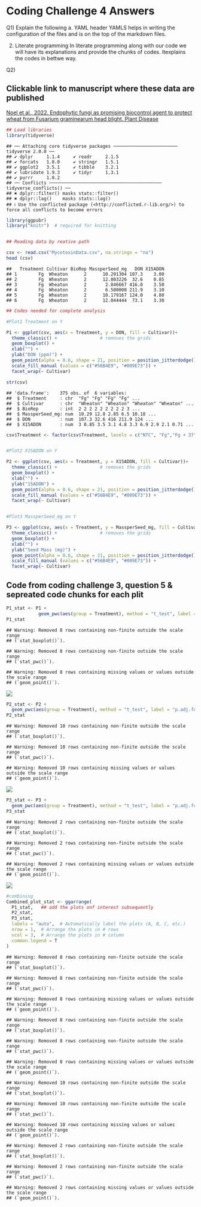 # Coding Challenge 4 Answers

Q1) Explain the following a. YAML header YAMLS helps in writing the
configuration of the files and is on the top of the markdown files.

2.  Literate programming In literate programming along with our code we
    will have its explanations and provide the chunks of codes.
    Itexplains the codes in bettwe way.

Q2)

## Clickable link to manuscript where these data are published

[Noel et al., 2022. Endophytic fungi as promising biocontrol agent to
protect wheat from Fusarium graminearum head blight. Plant
Disease](https://doi.org/10.1094/PDIS-06-21-1253-RE)

``` r
## Load libraries
library(tidyverse)
```

    ## ── Attaching core tidyverse packages ──────────────────────── tidyverse 2.0.0 ──
    ## ✔ dplyr     1.1.4     ✔ readr     2.1.5
    ## ✔ forcats   1.0.0     ✔ stringr   1.5.1
    ## ✔ ggplot2   3.5.1     ✔ tibble    3.2.1
    ## ✔ lubridate 1.9.3     ✔ tidyr     1.3.1
    ## ✔ purrr     1.0.2     
    ## ── Conflicts ────────────────────────────────────────── tidyverse_conflicts() ──
    ## ✖ dplyr::filter() masks stats::filter()
    ## ✖ dplyr::lag()    masks stats::lag()
    ## ℹ Use the conflicted package (<http://conflicted.r-lib.org/>) to force all conflicts to become errors

``` r
library(ggpubr)
library("knitr")  # required for knitting


## Reading data by reative path

csv <- read.csv("MycotoxinData.csv", na.strings = "na")
head (csv)
```

    ##   Treatment Cultivar BioRep MassperSeed_mg   DON X15ADON
    ## 1        Fg  Wheaton      2      10.291304 107.3    3.00
    ## 2        Fg  Wheaton      2      12.803226  32.6    0.85
    ## 3        Fg  Wheaton      2       2.846667 416.0    3.50
    ## 4        Fg  Wheaton      2       6.500000 211.9    3.10
    ## 5        Fg  Wheaton      2      10.179167 124.0    4.80
    ## 6        Fg  Wheaton      2      12.044444  73.1    3.30

``` r
## Codes needed for complete analysis

#Plot1 Treatment on Y

P1 <- ggplot(csv, aes(x = Treatment, y = DON, fill = Cultivar))+
  theme_classic() +                # removes the grids
  geom_boxplot() + 
  xlab("") +
  ylab("DON (ppm)") +
  geom_point(alpha = 0.6, shape = 21, position = position_jitterdodge()) +
  scale_fill_manual (values = c("#56B4E9", "#009E73")) +
  facet_wrap(~ Cultivar) 

str(csv)
```

    ## 'data.frame':    375 obs. of  6 variables:
    ##  $ Treatment     : chr  "Fg" "Fg" "Fg" "Fg" ...
    ##  $ Cultivar      : chr  "Wheaton" "Wheaton" "Wheaton" "Wheaton" ...
    ##  $ BioRep        : int  2 2 2 2 2 2 2 2 2 3 ...
    ##  $ MassperSeed_mg: num  10.29 12.8 2.85 6.5 10.18 ...
    ##  $ DON           : num  107.3 32.6 416 211.9 124 ...
    ##  $ X15ADON       : num  3 0.85 3.5 3.1 4.8 3.3 6.9 2.9 2.1 0.71 ...

``` r
csv$Treatment <- factor(csv$Treatment, levels = c("NTC", "Fg","Fg + 37", "Fg + 40", "Fg + 70"))


#Plot2 X15ADON on Y

P2 <- ggplot(csv, aes(x = Treatment, y = X15ADON, fill = Cultivar))+
  theme_classic() +                # removes the grids
  geom_boxplot() + 
  xlab("") +
  ylab("15ADON") +
  geom_point(alpha = 0.6, shape = 21, position = position_jitterdodge()) +
  scale_fill_manual (values = c("#56B4E9", "#009E73")) +
  facet_wrap(~ Cultivar) 


#Plot3 MassperSeed_mg on Y

P3 <- ggplot(csv, aes(x = Treatment, y = MassperSeed_mg, fill = Cultivar))+
  theme_classic() +                # removes the grids
  geom_boxplot() + 
  xlab("") +
  ylab("Seed Mass (mg)") +
  geom_point(alpha = 0.6, shape = 21, position = position_jitterdodge()) +
  scale_fill_manual (values = c("#56B4E9", "#009E73")) +
  facet_wrap(~ Cultivar)
```

## Code from coding challenge 3, question 5 & sepreated code chunks for each plit

``` r
P1_stat <- P1 + 
            geom_pwc(aes(group = Treatment), method = "t_test", label = "p.adj.format")
P1_stat
```

    ## Warning: Removed 8 rows containing non-finite outside the scale range
    ## (`stat_boxplot()`).

    ## Warning: Removed 8 rows containing non-finite outside the scale range
    ## (`stat_pwc()`).

    ## Warning: Removed 8 rows containing missing values or values outside the scale range
    ## (`geom_point()`).

![](Coding_challenge_markdown_files/figure-gfm/P1-1.png)<!-- -->

``` r
P2_stat <- P2 + 
  geom_pwc(aes(group = Treatment), method = "t_test", label = "p.adj.format")
P2_stat
```

    ## Warning: Removed 10 rows containing non-finite outside the scale range
    ## (`stat_boxplot()`).

    ## Warning: Removed 10 rows containing non-finite outside the scale range
    ## (`stat_pwc()`).

    ## Warning: Removed 10 rows containing missing values or values outside the scale range
    ## (`geom_point()`).

![](Coding_challenge_markdown_files/figure-gfm/P2-1.png)<!-- -->

``` r
P3_stat <- P3 + 
  geom_pwc(aes(group = Treatment), method = "t_test", label = "p.adj.format")
P3_stat
```

    ## Warning: Removed 2 rows containing non-finite outside the scale range
    ## (`stat_boxplot()`).

    ## Warning: Removed 2 rows containing non-finite outside the scale range
    ## (`stat_pwc()`).

    ## Warning: Removed 2 rows containing missing values or values outside the scale range
    ## (`geom_point()`).

![](Coding_challenge_markdown_files/figure-gfm/P3-1.png)<!-- -->

``` r
#combining
Combined_plot_stat <- ggarrange(
  P1_stat,   ## add the plots onf interest subsequently
  P2_stat,
  P3_stat,
  labels = "auto",  # Automatically label the plots (A, B, C, etc.)
  nrow = 1,  # Arrange the plots in # rows
  ncol = 3,  # Arrange the plots in # column
  common.legend = T
)
```

    ## Warning: Removed 8 rows containing non-finite outside the scale range
    ## (`stat_boxplot()`).

    ## Warning: Removed 8 rows containing non-finite outside the scale range
    ## (`stat_pwc()`).

    ## Warning: Removed 8 rows containing missing values or values outside the scale range
    ## (`geom_point()`).

    ## Warning: Removed 8 rows containing non-finite outside the scale range
    ## (`stat_boxplot()`).

    ## Warning: Removed 8 rows containing non-finite outside the scale range
    ## (`stat_pwc()`).

    ## Warning: Removed 8 rows containing missing values or values outside the scale range
    ## (`geom_point()`).

    ## Warning: Removed 10 rows containing non-finite outside the scale range
    ## (`stat_boxplot()`).

    ## Warning: Removed 10 rows containing non-finite outside the scale range
    ## (`stat_pwc()`).

    ## Warning: Removed 10 rows containing missing values or values outside the scale range
    ## (`geom_point()`).

    ## Warning: Removed 2 rows containing non-finite outside the scale range
    ## (`stat_boxplot()`).

    ## Warning: Removed 2 rows containing non-finite outside the scale range
    ## (`stat_pwc()`).

    ## Warning: Removed 2 rows containing missing values or values outside the scale range
    ## (`geom_point()`).
